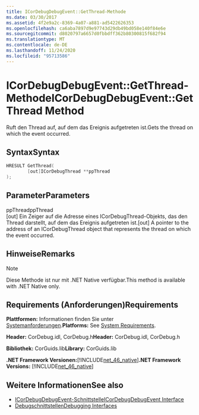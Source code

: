 ```yaml
---
title: ICorDebugDebugEvent::GetThread-Methode
ms.date: 03/30/2017
ms.assetid: 4f2e9a2c-8369-4a07-a881-ad5422626353
ms.openlocfilehash: ca6aba7897d9e97743d29db49bd058e140f84e6e
ms.sourcegitcommit: d8020797a6657d0fbbdff362b80300815f682f94
ms.translationtype: MT
ms.contentlocale: de-DE
ms.lasthandoff: 11/24/2020
ms.locfileid: "95713586"
---
```

# <a name="icordebugdebugeventgetthread-method"></a><span data-ttu-id="59e8b-102">ICorDebugDebugEvent::GetThread-Methode</span><span class="sxs-lookup"><span data-stu-id="59e8b-102">ICorDebugDebugEvent::GetThread Method</span></span>

<span data-ttu-id="59e8b-103">Ruft den Thread auf, auf dem das Ereignis aufgetreten ist.</span><span class="sxs-lookup"><span data-stu-id="59e8b-103">Gets the thread on which the event occurred.</span></span>  
  
## <a name="syntax"></a><span data-ttu-id="59e8b-104">Syntax</span><span class="sxs-lookup"><span data-stu-id="59e8b-104">Syntax</span></span>  
  
```cpp  
HRESULT GetThread(  
        [out]ICorDebugThread **ppThread  
);  
```  
  
## <a name="parameters"></a><span data-ttu-id="59e8b-105">Parameter</span><span class="sxs-lookup"><span data-stu-id="59e8b-105">Parameters</span></span>  

 <span data-ttu-id="59e8b-106">ppThread</span><span class="sxs-lookup"><span data-stu-id="59e8b-106">ppThread</span></span>  
 <span data-ttu-id="59e8b-107">[out] Ein Zeiger auf die Adresse eines ICorDebugThread-Objekts, das den Thread darstellt, auf dem das Ereignis aufgetreten ist.</span><span class="sxs-lookup"><span data-stu-id="59e8b-107">[out] A pointer to the address of an ICorDebugThread object that represents the thread on which the event occurred.</span></span>  
  
## <a name="remarks"></a><span data-ttu-id="59e8b-108">Hinweise</span><span class="sxs-lookup"><span data-stu-id="59e8b-108">Remarks</span></span>  
  
> [!NOTE]
> <span data-ttu-id="59e8b-109">Diese Methode ist nur mit .NET Native verfügbar.</span><span class="sxs-lookup"><span data-stu-id="59e8b-109">This method is available with .NET Native only.</span></span>  
  
## <a name="requirements"></a><span data-ttu-id="59e8b-110">Requirements (Anforderungen)</span><span class="sxs-lookup"><span data-stu-id="59e8b-110">Requirements</span></span>  

 <span data-ttu-id="59e8b-111">**Plattformen:** Informationen finden Sie unter [Systemanforderungen](../../get-started/system-requirements.md).</span><span class="sxs-lookup"><span data-stu-id="59e8b-111">**Platforms:** See [System Requirements](../../get-started/system-requirements.md).</span></span>  
  
 <span data-ttu-id="59e8b-112">**Header:** CorDebug.idl, CorDebug.h</span><span class="sxs-lookup"><span data-stu-id="59e8b-112">**Header:** CorDebug.idl, CorDebug.h</span></span>  
  
 <span data-ttu-id="59e8b-113">**Bibliothek:** CorGuids.lib</span><span class="sxs-lookup"><span data-stu-id="59e8b-113">**Library:** CorGuids.lib</span></span>  
  
 <span data-ttu-id="59e8b-114">**.NET Framework Versionen:**[!INCLUDE[net_46_native](../../../../includes/net-46-native-md.md)]</span><span class="sxs-lookup"><span data-stu-id="59e8b-114">**.NET Framework Versions:** [!INCLUDE[net_46_native](../../../../includes/net-46-native-md.md)]</span></span>  
  
## <a name="see-also"></a><span data-ttu-id="59e8b-115">Weitere Informationen</span><span class="sxs-lookup"><span data-stu-id="59e8b-115">See also</span></span>

- [<span data-ttu-id="59e8b-116">ICorDebugDebugEvent-Schnittstelle</span><span class="sxs-lookup"><span data-stu-id="59e8b-116">ICorDebugDebugEvent Interface</span></span>](icordebugdebugevent-interface.md)
- [<span data-ttu-id="59e8b-117">Debugschnittstellen</span><span class="sxs-lookup"><span data-stu-id="59e8b-117">Debugging Interfaces</span></span>](debugging-interfaces.md)
